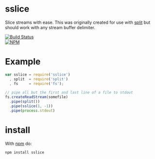 sslice
======

Slice streams with ease. This was originally created for use with [split](http://github.com/dominictarr/split) but
should work with any stream buffer delimiter.

[![Build Status](https://travis-ci.org/dstokes/sslice.png)](https://travis-ci.org/dstokes/sslice)  
[![NPM](https://nodei.co/npm/sslice.png?downloads=true)](https://nodei.co/npm/sslice/)  

Example
=======
``` js
var sslice = require('sslice')
  , split  = require('split')
  , fs     = require('fs');
  
// pipe all but the first and last line of a file to stdout
fs.createReadStream(somefile)
  .pipe(split())
  .pipe(sslice(1, -1))
  .pipe(process.stdout)
```

install
=======

With [npm](http://npmjs.org) do:

```
npm install sslice
```
